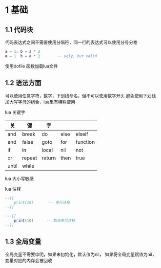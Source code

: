 # 1 基础
## 1.1 代码块
代码表达式之间不需要使用分隔符，同一行的表达式可以使用分号分格
```lua
a = 1; b = a * 2
a = 1  b = a * 2        -- ugly, but valid
```
使用dofile 函数加载lua文件

## 1.2 语法方面
可以使用任意字符，数字，下划线命名，但不可以使用数字开头
避免使用下划线加大写字母的组合，lua里有特殊使用

lua 关键字

|关  | 键 | 字 |  |  |
| --- | --- | --- | --- | --- |
| and | break | do | else | elseif |
| end | false | goto | for | function |
| if | in | local | nil | not |
| or | repeat | return | then | true |
| until | while |  |  |  |
lua 大小写敏感

lua 注释
```lua
--[[
    print(10)       -- 多行注释
--]]

---[[
    print(10)      -- 取消多行注释
--]]
```
## 1.3 全局变量
全局变量不需要申明，如果未初始化，默认值为nil， 如果将全局变量赋值为nil，变量对应的内存会被回收
